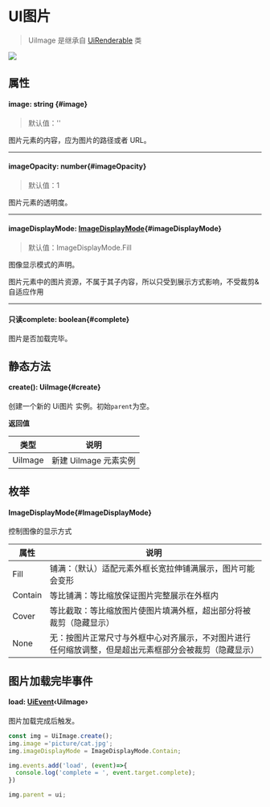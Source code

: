 <script setup>
import '/style.css'
</script>
# UI图片

> UiImage 是继承自 [UiRenderable](/GameUI/UiRenderable) 类

![](/QQ20240923-102303.png)

## 属性

#### <font id="API" />image<font id="Type">: string</font>   {#image} 
> 默认值：''

图片元素的内容，应为图片的路径或者 URL。

---


#### <font id="API" />imageOpacity<font id="Type">: number</font>{#imageOpacity} 
> 默认值：1
 
图片元素的透明度。

---

#### <font id="API" />imageDisplayMode<font id="Type">: [ImageDisplayMode](./UiImage#ImageDisplayMode)</font>{#imageDisplayMode}  
> 默认值：ImageDisplayMode.Fill

图像显示模式的声明。

图片元素中的图片资源，不属于其子内容，所以只受到展示方式影响，不受裁剪&自适应作用

---


#### <font id="API" /><font id="ReadOnly">只读</font>complete<font id="Type">: boolean</font>{#complete}

图片是否加载完毕。





## 静态方法

#### <font id="API" />create()<font id="Type">: UiImage</font>{#create} 
创建一个新的 Ui图片 实例。初始`parent`为空。

**返回值**

| **类型** | **说明** |
| --- | --- |
| UiImage | 新建 UiImage 元素实例 |



## 枚举


#### <font id="API" />ImageDisplayMode{#ImageDisplayMode}
控制图像的显示方式

| **属性** | **说明** |
| --- | --- |
| Fill | 铺满：（默认）适配元素外框长宽拉伸铺满展示，图片可能会变形       |
| Contain | 等比铺满：等比缩放保证图片完整展示在外框内      |
| Cover |  等比截取：等比缩放图片使图片填满外框，超出部分将被裁剪（隐藏显示）  |
| None |  无：按图片正常尺寸与外框中心对齐展示，不对图片进行任何缩放调整，但是超出元素框部分会被裁剪（隐藏显示）    |



## 图片加载完毕事件

#### <font id="API" />load<font id="Type">: [UiEvent](/GameUI/UiEvent)‹UiImage›</font>
图片加载完成后触发。

```javascript
const img = UiImage.create();
img.image ='picture/cat.jpg';
img.imageDisplayMode = ImageDisplayMode.Contain;

img.events.add('load', (event)=>{
  console.log('complete = ', event.target.complete);
})

img.parent = ui;

```